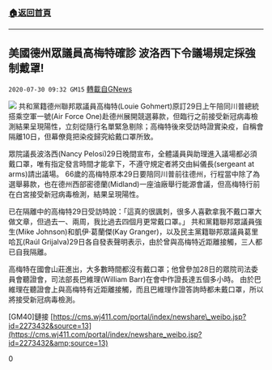 ###  [:house:返回首頁](https://github.com/ourhimalayas/txt)
---

## 美國德州眾議員高梅特確診 波洛西下令議場規定採強制戴罩!
`2020-07-30 09:32 GM15` [轉載自GNews](https://gnews.org/zh-hant/280499/)

![](https://s3.amazonaws.com/gnews-media-offload/wp-content/uploads/2020/07/30092540/202007301304471361_AG097_s.jpg)
共和黨籍德州聯邦眾議員高梅特(Louie Gohmert)原訂29日上午陪同川普總統搭乘空軍一號(Air Force One)赴德州展開競選募款，但臨行之前接受新冠病毒檢測結果呈現陽性，立刻從隨行名單緊急剔除；高梅特後來受訪時證實染疫，自稱會隔離10日，但幕僚竟把染疫歸究給戴口罩所致。

眾院議長波洛西(Nancy Pelosi)29日晚間宣布，全體議員與助理進入議場都必須戴口罩，唯有指定發言時間才能拿下，不遵守規定者將交由糾儀長(sergeant at arms)請出議場。 66歲的高梅特原本29日要陪同川普前往德州，行程當中除了為選舉募款，也在德州西部密德蘭(Midland)一座油廠舉行能源會議，但高梅特行前在白宮接受新冠病毒檢測，結果呈現陽性。

已在隔離中的高梅特29日受訪時說：「這真的很諷刺，很多人喜歡拿我不戴口罩大做文章，但過去一、兩周，我比過去四個月更常戴口罩。」 共和黨籍聯邦眾議員強生(Mike Johnson)和凱伊·葛蘭傑(Kay Granger)，以及民主黨籍聯邦眾議員葛里哈瓦(Raúl Grijalva)29日各自發表聲明表示，由於曾與高梅特近距離接觸，三人都已自我隔離。

高梅特在國會山莊進出，大多數時間都沒有戴口罩；他曾參加28日的眾院司法委員會聽證會，司法部長巴維理(William Barr)在會中作證長達五個多小時。 由於巴維理在聽證會上與高梅特有近距離接觸，而且巴維理作證答詢時都未戴口罩，所以將接受新冠病毒檢測。

[GM40]鏈接 [https://cms.wj411.com/portal/index/newshare\_weibo.jsp?id=2273432&source=13](https://cms.wj411.com/portal/index/newshare_weibo.jsp?id=2273432&amp;source=13)

0

